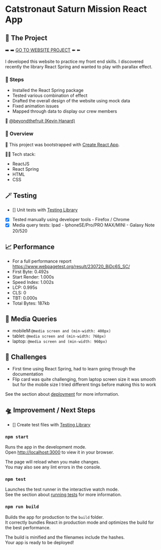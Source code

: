 # Catstronaut Saturn Mission React App

## 🧶 The Project

➡️ ➡️ [GO TO WEBSITE PROJECT]() ⬅️ ⬅️

I developed this website to practice my front end skills. I discovered recently the library React Spring and wanted to play with parallax effect.

### 👟 Steps

- Installed the React Spring package
- Tested various combination of effect
- Drafted the overall design of the website using mock data
- Fixed animation issues
- Mapped through data to display our crew members

🍐 [@beyondthefruit (Kevin Hanard)](https://github.com/beyondthefruit)

### 🎥 Overview

🚀 This project was bootstrapped with [Create React App](https://github.com/facebook/create-react-app).

🧚🏻 Tech stack:

- ReactJS
- React Spring
- HTML
- CSS

## 🪄 Testing

- [] Unit tests with [Testing Library](https://testing-library.com/)
- [x] Tested manually using developer tools - Firefox / Chrome
- [x] Media query tests: Ipad - IphoneSE/Pro/PRO MAX/MINI - Galaxy Note 20/520

## 📈 Performance

- For a full performance report https://www.webpagetest.org/result/230720_BiDc6S_SC/
- First Byte: 0.492s
- Start Render: 1.000s
- Speed Index: 1.002s
- LCP: 0.995s
- CLS: 0
- TBT: 0.000s
- Total Bytes: 187kb

## 📱 Media Queries

- mobileM:`@media screen and (min-width: 400px)`
- tablet: `@media screen and (min-width: 768px)`
- laptop: `@media screen and (min-width: 960px)`

## 🌵 Challenges

- First time using React Spring, had to learn going through the documentation
- Flip card was quite challenging, from laptop screen size it was smooth but for the mobile size I tried different tings before making this to work

See the section about [deployment](https://facebook.github.io/create-react-app/docs/deployment) for more information.

## 🛸 Improvement / Next Steps

- [] Create test files with [Testing Library](https://testing-library.com/)

### `npm start`

Runs the app in the development mode.\
Open [http://localhost:3000](http://localhost:3000) to view it in your browser.

The page will reload when you make changes.\
You may also see any lint errors in the console.

### `npm test`

Launches the test runner in the interactive watch mode.\
See the section about [running tests](https://facebook.github.io/create-react-app/docs/running-tests) for more information.

### `npm run build`

Builds the app for production to the `build` folder.\
It correctly bundles React in production mode and optimizes the build for the best performance.

The build is minified and the filenames include the hashes.\
Your app is ready to be deployed!
